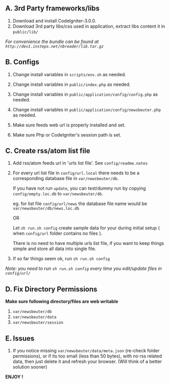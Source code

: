  

## A. 3rd Party frameworks/libs

1. Download and install CodeIgniter-3.0.0.
2. Download 3rd party libs/css used in application,
   extract libs content it in `public/lib/`

_For convenience the bundle can be found at `http://dev1.insteps.net/nbreader/lib.tar.gz`_

## B. Configs

1. Change install variables in `scripts/env.sh` as needed.

2. Change install variables in `public/index.php` as needed.

3. Change install variables in
   `public/application/config/config.php` as needed.

4. Change install variables in
   `public/application/config/newsbeuter.php` as needed.

5. Make sure feeds web url is properly installed and set.

6. Make sure Php or CodeIgniter's session path is set.

## C. Create rss/atom list file

1. Add rss/atom feeds url in 'urls list file'.
   See `config/readme.notes`

2. For every url list file in `config/url.local`
   there needs to be a corresponding database file
   in `var/newsbeuter/db`.

   If you have not run `update`, you can test/dummy run by
   copying `config/empty.loc.db` to `var/newsbeuter/db`.

   eg. for list file `config/url/news` the database file
   name would be `var/newsbeuter/db/news.loc.db`

   OR

   Let `sh run.sh config` create sample data for your during
   initial setup ( when `config/url` folder contains no files ).

   There is no need to have multiple urls list file,
   if you want to keep things simple and store all 
   data into single file.

3. If so far things seem ok, run `sh run.sh config`

_Note: you need to run `sh run.sh config` every time you edit/update files in `config/url/`_


## D. Fix Directory Permissions

**Make sure following directory/files are web writable**

1. `var/newsbeuter/db`
2. `var/newsbeuter/data`
3. `var/newsbeuter/session`

## E. Issues

1. If you notice missing `var/newsbeuter/data/meta.json` (re-check folder permissions),
   or if its too small (less than 50 bytes), with no rss related data,
   then just delete it and refresh your browser.
   (Will think of a better solution sooner)



**ENJOY !**



